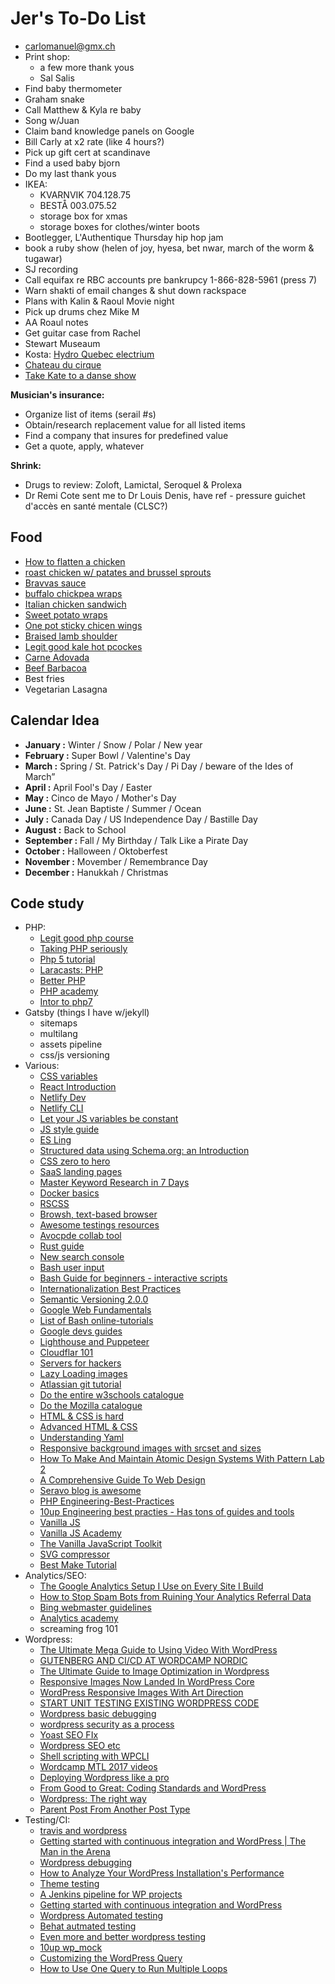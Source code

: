 # Jer's To-Do List

- carlomanuel@gmx.ch
- Print shop:
  - a few more thank yous
  - Sal Salis
- Find baby thermometer
- Graham snake
- Call Matthew & Kyla re baby
- Song w/Juan
- Claim band knowledge panels on Google
- Bill Carly at x2 rate (like 4 hours?)
- Pick up gift cert at scandinave
- Find a used baby bjorn
- Do my last thank yous
- IKEA:
  - KVARNVIK 704.128.75
  - BESTÅ 003.075.52
  - storage box for xmas
  - storage boxes for clothes/winter boots
- Bootlegger, L'Authentique Thursday hip hop jam
- book a ruby show (helen of joy, hyesa, bet nwar, march of the worm & tugawar)
- SJ recording
- Call equifax re RBC accounts pre bankrupcy 1-866-828-5961 (press 7)
- Warn shakti of email changes & shut down rackspace
- Plans with Kalin & Raoul Movie night
- Pick up drums chez Mike M
- AA Roaul notes
- Get guitar case from Rachel
- Stewart Museaum
- Kosta: [Hydro Quebec electrium](http://www.hydroquebec.com/visit/monteregie/electrium.html)
- [Chateau du cirque](https://www.chateau-cirque.com/)
- [Take Kate to a danse show](https://www.quebecdanse.org/)

**Musician's insurance:**

- Organize list of items (serail #s)
- Obtain/research replacement value for all listed items
- Find a company that insures for predefined value
- Get a quote, apply, whatever

**Shrink:**

- Drugs to review: Zoloft, Lamictal, Seroquel & Prolexa
- Dr Remi Cote sent me to Dr Louis Denis, have ref - pressure guichet d'accès en santé mentale (CLSC?)

## Food

- [How to flatten a chicken](https://recipesorreservations.com/2012/08/06/how-to-split-and-flatten-a-chicken-for-grilling/)
- [roast chicken w/ patates and brussel sprouts](https://natashaskitchen.com/spatchcock-chicken-recipe-video/)
- [Bravvas sauce](https://www.196flavors.com/spain-patatas-bravas/)
- [buffalo chickpea wraps](https://minimalistbaker.com/spicy-buffalo-chickpea-wraps/)
- [Italian chicken sandwich](https://www.thekitchn.com/recipe-italian-chicken-salad-sandwiches-80069)
- [Sweet potato wraps](https://www.thekitchn.com/recipe-roasted-sweet-potato-wraps-with-caramelized-onions-and-pesto-167367)
- [One pot sticky chicen wings](https://www.foodandwine.com/recipes/one-pot-sticky-chicken-wings)
- [Braised lamb shoulder](https://www.seriouseats.com/recipes/2018/02/braised-lamb-shoulder-with-dried-chiles-and-dates.html)
- [Legit good kale hot pcockes](https://www.thekitchn.com/recipe-spiced-lentil-sweet-potato-and-kale-whole-wheat-pockets-181100)
- [Carne Adovada](https://www.seriouseats.com/2012/12/the-food-lab-how-to-make-carne-adovada-chili-braised-pork.html)
- [Beef Barbacoa](https://www.seriouseats.com/2012/04/better-than-chipotles-beef-barbacoa-tacos.html)
- Best fries
- Vegetarian Lasagna

## Calendar Idea

- **January :** Winter / Snow / Polar / New year
- **February :** Super Bowl / Valentine's Day
- **March :** Spring / St. Patrick's Day / Pi Day / beware of the Ides of March”
- **April :** April Fool's Day / Easter
- **May :** Cinco de Mayo / Mother's Day
- **June :** St. Jean Baptiste / Summer / Ocean
- **July :** Canada Day / US Independence Day / Bastille Day
- **August :** Back to School
- **September :** Fall / My Birthday / Talk Like a Pirate Day
- **October :** Halloween / Oktoberfest
- **November :** Movember / Remembrance Day
- **December :** Hanukkah / Christmas

## Code study

- PHP:
  - [Legit good php course](https://www.killerphp.com/tutorials/php-objects-page-3/)
  - [Taking PHP seriously](https://slack.engineering/taking-php-seriously-cf7a60065329)
  - [Php 5 tutorial](https://www.w3schools.com/php/)
  - [Laracasts: PHP](https://laracasts.com/series/php-for-beginners)
  - [Better PHP](https://www.youtube.com/user/betterphp)
  - [PHP academy](https://www.youtube.com/user/phpacademy)
  - [Intor to php7](https://teamtreehouse.com/library/introduction-to-php7)
- Gatsby (things I have w/jekyll)
  - sitemaps
  - multilang
  - assets pipeline
  - css/js versioning
- Various:
  - [CSS variables](https://leaverou.github.io/talks/css-variables/)
  - [React Introduction](https://medium.freecodecamp.org/react-introduction-for-people-who-know-just-enough-jquery-to-get-by-2019-version-28a4b4316d1a)
  - [Netlify Dev](https://www.netlify.com/products/dev/)
  - [Netlify CLI](https://www.netlify.com/docs/cli/)
  - [Let your JS variables be constant](https://blog.pragmatists.com/let-your-javascript-variables-be-constant-1633e56a948d)
  - [JS style guide](https://standardjs.com/)
  - [ES Ling](https://davidwalsh.name/eslint)
  - [Structured data using Schema.org: an Introduction](https://www.contentkingapp.com/academy/schema/)
  - [CSS zero to hero](https://dev.to/aspittel/css-from-zero-to-hero-3o16)
  - [SaaS landing pages](https://www.cortes.design/post/best-saas-landing-page-examples-inspiration)
  - [Master Keyword Research in 7 Days](https://nickeubanks.com/master-keyword-research/)
  - [Docker basics](https://vsupalov.com/6-docker-basics/)
  - [RSCSS](https://rscss.io/)
  - [Browsh, text-based browser](https://www.brow.sh/) 
  - [Awesome testings resources](https://github.com/TheJambo/awesome-testing)
  - [Avocpde collab tool](https://avocode.com/)
  - [Rust guide](https://dev.to/gruberb/intro-to-web-programming-in-rust-for-nodejs-developers-lp)
  - [New search console](https://support.google.com/webmasters/topic/7440006?hl=en&ref_topic=4558844)
  - [Bash user input](https://stackoverflow.com/questions/1989439/shell-function-to-prompt-for-and-return-input)
  - [Bash Guide for beginners - interactive scripts](http://tldp.org/LDP/Bash-Beginners-Guide/html/chap_08.html)
  - [Internationalization Best Practices](https://www.w3.org/International/geo/html-tech/tech-lang.html#ri20060630.133615821)
  - [Semantic Versioning 2.0.0](https://semver.org/)
  - [Google Web Fundamentals](https://developers.google.com/web/)
  - [List of Bash online-tutorials](http://wiki.bash-hackers.org/scripting/tutoriallist)
  - [Google devs guides](https://developers.google.com/search/docs/guides/create-URLs)
  - [Lighthouse and Puppeteer](https://www.youtube.com/watch?v=dR_J4X416hg&index=29&t=0s&list=WL)
  - [Cloudflar 101](https://support.cloudflare.com/hc/en-us/sections/200820158-Cloudflare-101)
  - [Servers for hackers](https://serversforhackers.com/)
  - [Lazy Loading images](https://css-tricks.com/snippets/javascript/lazy-loading-images/)
  - [Atlassian git tutorial](https://www.atlassian.com/git/tutorials/)
  - [Do the entire w3schools catalogue](https://www.w3schools.com/)
  - [Do the Mozilla catalogue](https://developer.mozilla.org/en-US/)
  - [HTML & CSS is hard](https://internetingishard.com/html-and-css/)
  - [Advanced HTML & CSS](https://learn.shayhowe.com/advanced-html-css/)
  - [Understanding Yaml](https://docs.saltstack.com/en/latest/topics/yaml/)
  - [Responsive background images with srcset and sizes](https://aclaes.com/responsive-background-images-with-srcset-and-sizes/)
  - [How To Make And Maintain Atomic Design Systems With Pattern Lab 2](https://www.smashingmagazine.com/2016/07/building-maintaining-atomic-design-systems-pattern-lab/)
  - [A Comprehensive Guide To Web Design](https://www.smashingmagazine.com/2017/11/comprehensive-guide-web-design/)
  - [Seravo blog is awesome](https://seravo.com/blog/)
  - [PHP Engineering-Best-Practices](https://10up.github.io/Engineering-Best-Practices/php/)
  - [10up Engineering best practies - Has tons of guides and tools](https://10up.github.io/Engineering-Best-Practices/)
  - [Vanilla JS](https://vanillajsguides.com/)
  - [Vanilla JS Academy](https://vanillajsacademy.com/)
  - [The Vanilla JavaScript Toolkit](https://vanillajstoolkit.com/)
  - [SVG compressor](https://vecta.io/nano)
  - [Best Make Tutorial](https://www.youtube.com/watch?v=GExnnTaBELk&list=PLnpfWqvEvRCchcCM-373x2630drhtdWEw&index=2)
- Analytics/SEO:
  - [The Google Analytics Setup I Use on Every Site I Build](https://philipwalton.com/articles/the-google-analytics-setup-i-use-on-every-site-i-build/)
  - [How to Stop Spam Bots from Ruining Your Analytics Referral Data](https://moz.com/blog/how-to-stop-spam-bots-from-ruining-your-analytics-referral-data)
  - [Bing webmaster guidelines](https://www.bing.com/webmaster/help/webmaster-guidelines-30fba23a)
  - [Analytics academy](https://analytics.google.com/analytics/academy/)
  - screaming frog 101
- Wordpress:
  - [The Ultimate Mega Guide to Using Video With WordPress](https://premium.wpmudev.org/blog/video-wordpress/)
  - [GUTENBERG AND CI/CD AT WORDCAMP NORDIC](https://wpengine.com/blog/gutenberg-and-ci-cd-at-wordcamp-nordic/)
  - [The Ultimate Guide to Image Optimization in Wordpress](https://www.proteusthemes.com/blog/ultimate-guide-image-optimization-wordpress/)
  - [Responsive Images Now Landed In WordPress Core](https://www.smashingmagazine.com/2015/12/responsive-images-in-wordpress-core/)
  - [WordPress Responsive Images With Art Direction](https://www.smashingmagazine.com/2016/09/responsive-images-in-wordpress-with-art-direction/)
  - [START UNIT TESTING EXISTING WORDPRESS CODE](https://carlalexander.ca/how-to-start-unit-testing-wordpress-code/)
  - [Wordpress basic debugging](https://tommcfarlin.com/debugging-within-wordpress/)
  - [wordpress security as a process](https://www.smashingmagazine.com/2018/06/wordpress-security-as-a-process/)
  - [Yoast SEO FIx](https://markjaquith.wordpress.com/2018/01/22/how-i-fixed-yoast-seo-sitemaps-on-a-large-wordpress-site/)
  - [Wordpress SEO etc](https://www.youtube.com/watch?v=Zhe_WfQ6UaA&index=8&list=WL&t=2s)
  - [Shell scripting with WPCLI](https://www.youtube.com/watch?v=-jAojFcSpB8&index=20&t=33s&list=WL)
  - [Wordcamp MTL 2017 videos](https://wordpress.tv/event/wordcamp-montreal-2017/)
  - [Deploying Wordpress like a pro](https://www.berriart.com/talks/wordpress-deployment/#/8/4)
  - [From Good to Great: Coding Standards and WordPress](https://hs.wpengine.com/recorded-webinar-good2great-coding-stds-wp)
  - [Wordpress: The right way](https://www.wptherightway.org/en/)
  - [Parent Post From Another Post Type](https://1fix.io/blog/2016/02/05/parent-from-another-cpt/)
- Testing/CI:
  - [travis and wordpress](https://github.com/BracketSpace/Notification/blob/develop/.travis.yml)
  - [Getting started with continuous integration and WordPress | The Man in the Arena](https://carlalexander.ca/continuous-integration-wordpress/)
  - [Wordpress debugging](https://www.youtube.com/watch?v=2Jmrjn01wJg&index=18&t=0s&list=WL)
  - [How to Analyze Your WordPress Installation's Performance](https://code.tutsplus.com/tutorials/how-to-analyze-your-wordpress-installations-performance--wp-26472)
  - [Theme testing](https://codex.wordpress.org/Theme_Development#Theme_Testing_Process)
  - [A Jenkins pipeline for WP projects](https://webdevstudios.com/2018/01/04/jenkins-pipeline-wordpress-projects/)
  - [Getting started with continuous integration and WordPress](https://carlalexander.ca/continuous-integration-wordpress/)
  - [Wordpress Automated testing](https://make.wordpress.org/core/handbook/testing/automated-testing/)
  - [Behat autmated testing](http://behat.org/en/latest/)
  - [Even more and better wordpress testing](http://wptest.io/)
  - [10up wp_mock](https://github.com/10up/wp_mock)
  - [Customizing the WordPress Query](https://www.billerickson.net/customize-the-wordpress-query/)
  - [How to Use One Query to Run Multiple Loops](https://premium.wpmudev.org/blog/how-to-use-one-query-to-run-multiple-loops/)
